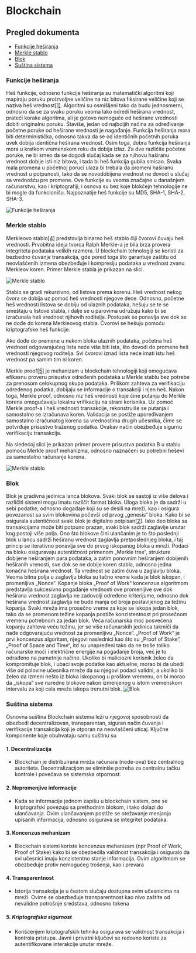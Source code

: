 # Blockchain

## Pregled dokumenta

- [Funkcije heširanja](#funkcije-heširanja)
- [Merkle stablo](#merkle-stablo)
- [Blok](#blok)
- [Suština sistema](#blockchain-sustina)

### <a name="funkcije-hesiranja">Funkcije heširanja</a>

Heš funkcije, odnosno funkcije heširanja su matematički algoritmi koji mapiraju poruku proizvoljne veličine na niz bitova fiksirane veličine koji se naziva heš vrednost[[1]](https://citeseerx.ist.psu.edu/document?repid=rep1&type=pdf&doi=b46f9e87038b96769f47d819e204e6db1190e00b). Algoritmi su osmišljeni tako da budu jednosmerni, odnosno da se za svaku poruku veoma lako odredi heširana vrednost, prateći korake algoritma, ali je gotovo nemoguće od heširane vrednosti dobiti originalnu poruku. Štaviše, jedan od najboljih načina za određivanje početne poruke od heširane vrednosti je nagađanje. Funkcija heširanja mora biti deterministička, odnosno takva da se od identičnih početnih poruka uvek dobija identična heširana vrednost. Osim toga, dobra funkcija heširanja mora u kratkom vremenskom roku da dobija izlaz. Za dve različite početne poruke, ne bi smeo da se dogodi slučaj kada se za njihovu haširanu vrednost dobije isti niz bitova, i tada bi heš funkcija gubila smisao. Svaka mala promena u početnoj poruci ulaza bi trebala da promeni haširanu vrednost u potpunosti, tako da se novodobijena vrednost ne dovodi u slučaj sa vrednošću pre promene. Ove funkcije su veoma značajne u današnjem računarstvu, kao i kriptografiji, i osnova su bez koje blokčejn tehnologije ne bi mogle da funkcionišu. Najpoznatije heš funkcije su MD5, SHA-1, SHA-2, SHA-3.

![Funkcije heširanja](../Literatura/slike/hash-funkcije.png)

### <a name="merkle-stablo">Merkle stablo</a>

Merkleovo stablo[[4]](https://sci-hub.se/https://iopscience.iop.org/article/10.1088/1742-6596/1168/3/032077/meta) predstavlja binarno heš stablo čiji čvorovi čuvaju heš vrednosti. Prvobitna ideja tvorca Ralph Merkle-a je bila brza provera integriteta podataka velikih razmera. U blockchain tehnologiji se koristi za bezbedno čuvanje transakcija, gde pored toga što garantuje zaštitu od neovlašćenih izmena obezbeđuje i kompresiju podataka u vrednost zvanu Merkleov koren. Primer Merkle stabla je prikazan na slici. 

![Merkle stablo](../Literatura/slike/merkle-stablo.png)

Stablo se gradi rekurzivno, od listova prema korenu. Heš vrednost nekog čvora se dobija uz pomoć heš vrednosti njegove dece. Odnosno, početne heš vrednosti listova se dobiju od ulaznih podataka, hešuju se te se smeštaju u listove stabla, i dalje se u parovima udružuju kako bi se izračunala heš vrednost njihovih roditelja. Postupak se ponavlja sve dok se ne dođe do korena Merkleovog stabla. Čvorovi se hešuju pomoću kriptografske heš funkcije.

Ako dođe do premene u nekom bloku ulaznih podataka, početna heš vrednost odgovarajućeg lista neće više biti ista, što dovodi do promene heš vrednosti njegovog roditelja. Svi čvorovi iznad lista neće imati istu heš vrednost pa samim tim ni koren. 

Merkle proof[[5]](https://sci-hub.se/https://ieeexplore.ieee.org/abstract/document/9352820?fbclid=IwAR1M8aM4yvF5eks_PrMsQnruIq36Bmi5vzgGT_n-IhfdCYmsRGsd77PXIdc) je mehanizam u blockchain tehnologiji koji omogućava efikasnu proveru prisustva određenih podataka u Merkle stablu bez potrebe za prenosom celokupnog skupa podataka. Prilikom zahteva za verifikaciju određenog podatka, dobijaju se informacije o transakciji i njen heš. Nakon toga, Merkle proof, odnosno niz heš vrednosti koje čine putanju do Merkle korena omogućavaju lokalnu vrifikaciju na strani korisnika. Uz pomoć Merkle proof-a i heš vrednosti transakcije, rekonstruiše se putanja i samostalno se izračunava koren. Validacija se postiže upoređivanjem samostalno izračunatog korena sa vrednostima drugih učesnika, čime se potvrđuje prisustvo traženog podatka. Ovakav način obezbeđuje sigurnu verifikaciju transakcija.

Na sledećoj slici je prikazan primer provere prisustva podatka B u stablu pomoću Merkle proof mehanizma, odnosno naznačeni su potrebni heševi za samostalno računanje korena.

![Merkle stablo](../Literatura/slike/merkle-proof.png)

### <a name="blok">Blok</a>

Blok je gradivna jedinica lanca blokova. Svaki blok se sastoji iz više delova i različiti sistemi mogu imatu različit format bloka. Uloga bloka je da sadrži u sebi podatke, odnosno događaje koji su se desili na mreži, kao i osigura povezanost sa svim blokovima počevši od prvog „genesis“ bloka. Kako bi se osigurala autentičnost svaki blok je digitalno potpisan[[2](https://jis-eurasipjournals.springeropen.com/articles/10.1186/s13635-019-0085-3)]. Iako deo bloka sa transakcijama može biti potpuno prazan, svaki blok sadrži zaglavlje unutar kog postoji više polja. Ono što blokove čini ulančanim je to što poslednji blok u lancu sadrži heširanu vrednost zaglavlja pretposlednjeg bloka, i taj princip se iterativno ponavlja sve do prvog iskopanog bloka u mreži. Podaci na bloku osiguravaju autentičnost primenom „Merkle tree“, strukture dobijene heširanjem para podataka, a zatim ponovnim heširanjem dobijenih heširanih vrenosti, sve dok se ne dobije koren stabla, odnosno jedna konačna heširana vrednost. Ta vrednost se zatim čuva u zaglavlju bloka. Veoma bitna polja u zaglavlju bloka su tačno vreme kada je blok iskopan, i promenljiva „Nonce“. Kopanje bloka „Proof of Work“ koncenzus algoritmom predstavlja sukcesivno pogađanje vrednosti ove promenljive sve dok heširana vrednost zaglavlja ne zadovolji određene kriterijume, odnosno dok heširana vrednost zaglavlja ne bude manja od broja postavljenog za težinu kopanja. Svaki mreža ima prosečno vreme za koje se iskopa jedan blok, tako da se promenom težine kopanja postiže konzistentnost pri prosečnom vremenu potrebnom za jedan blok. Veća računarska moć posvećena kopanju zahteva veću težinu, jer se više računarskih jedinica takmiči da nađe odgovarajuću vrednost za promenljivu „Nonce“. „Proof of Work“ je prvi koncenzus algoritam, njegovi naslednici kao što su „Proof of Stake“, „Proof of Space and Time“, itd su unapređeni tako da ne troše toliko računarske moći i električne energije na pogađanje broja, već je to odrađeno na pametnije načine. Ukoliko bi maliciozni korisnik želeo da kompromituje blok, i ubaci svoje podatke kao aktuelne, morao bi da ubedi više od polovine učesnika mreže da su njegovi podaci validni, a ukoliko bi želeo da izmeni nešto iz bloka iskopanog u prošlom vremenu, on bi morao da „iskopa“ sve naredne blokove nakon izmenjenog u istom vremenskom intervalu za koji cela mreža iskopa trenutni blok.
![Blok](../Literatura/slike/blok.png)

### <a name="blockchain-sustina">Suština sistema</a>

Osnovna suština Blockchain sistema leži u njegovoj sposobnosti da obezbedi decentralizovan, transparentan, siguran način čuvanja i verifikacije transakcija koji je otporan na neovlaščeni uticaj. Ključne komponente koje obuhvataju samu suštinu su

#### 1. Decentralizacija

- Blockchain je distribuirana mreža računara (node-ova) bez centralnog autoriteta. Decentralizacijom se eliminiše potreba za centralnu tačku kontrole i povećava se sistemska otpornost.

#### 2. Nepromenjive informacije

- Kada se informacije jednom zapišu u blockchain sistem, one se kriptografski povezuju sa prethodnim blokom, i tako dolazi do ulančavanja. Ovim ulančavanjem postiže se otežavanje menjanja upisanih informacija, odnosno osigurava se integritet podataka.

#### 3. Koncenzus mehanizam

- Blockchain sistemi koriste koncenzus mehanizam (npr Proof of Work, Proof of Stake) kako bi se obezbedila validnost transakcija i osiguralo da svi učesnici imaju konzistentno stanje informacija. Ovim algoritmom se obezbeđuje protiv nemogućeg trošenja, kao i prevara

#### 4. Transparentnost

- Istorija transakcija je u čestom slučaju dostupna svim učesnicima na mreži. Ovime se obezbeđuje transparentnost kao nivo zaštite od nevalidne potrošnje sredstava, odnosno tokena

##### 5. Kriptografska sigurnost

- Korišćenjem kriptografskih tehnika osigurava se validnost transakcija i kontrola pristupa. Javni i privatni ključevi se redovno koriste za autentifikovane interakcije unutar mreže.
